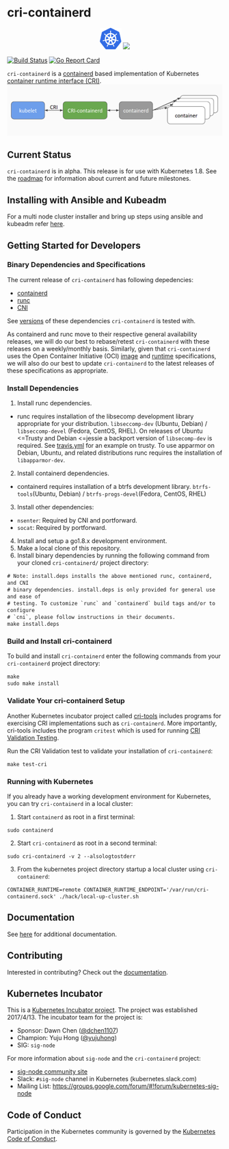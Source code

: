 # cri-containerd
<p align="center">
<img src="https://github.com/kubernetes/kubernetes/blob/master/logo/logo.png" width="50" height="50">
<img src="https://github.com/containerd/containerd/blob/master/docs/images/containerd-dark.png" width="200" >
</p>

[![Build Status](https://api.travis-ci.org/kubernetes-incubator/cri-containerd.svg?style=flat-square)](https://travis-ci.org/kubernetes-incubator/cri-containerd)
[![Go Report Card](https://goreportcard.com/badge/github.com/kubernetes-incubator/cri-containerd?style=flat-square)](https://goreportcard.com/report/github.com/kubernetes-incubator/cri-containerd)

`cri-containerd` is a [containerd](https://containerd.io/) based implementation of Kubernetes [container runtime interface (CRI)](https://github.com/kubernetes/kubernetes/blob/v1.6.0/pkg/kubelet/api/v1alpha1/runtime/api.proto).
![cri-containerd](./docs/cri-containerd.png)
## Current Status
`cri-containerd` is in alpha. This release is for use with Kubernetes 1.8. See
the [roadmap](./docs/proposal.md#roadmap-and-milestones)
for information about current and future milestones.
## Installing with Ansible and Kubeadm
For a multi node cluster installer and bring up steps using ansible and kubeadm refer [here](contrib/ansible/README.md).
## Getting Started for Developers
### Binary Dependencies and Specifications
The current release of `cri-containerd` has following depedencies:
* [containerd](https://github.com/containerd/containerd)
* [runc](https://github.com/opencontainers/runc)
* [CNI](https://github.com/containernetworking/cni)

See [versions](./hack/versions) of these dependencies `cri-containerd` is tested with.

As containerd and runc move to their respective general availability releases,
we will do our best to rebase/retest `cri-containerd` with these releases on a
weekly/monthly basis. Similarly, given that `cri-containerd` uses the Open
Container Initiative (OCI) [image](https://github.com/opencontainers/image-spec)
and [runtime](https://github.com/opencontainers/runtime-spec) specifications, we
will also do our best to update `cri-containerd` to the latest releases of these
specifications as appropriate.
### Install Dependencies
1. Install runc dependencies.
* runc requires installation of the libsecomp development library appropriate
for your distribution. `libseccomp-dev` (Ubuntu, Debian) / `libseccomp-devel`
(Fedora, CentOS, RHEL). On releases of Ubuntu <=Trusty and Debian <=jessie a
backport version of `libsecomp-dev` is required. See [travis.yml](.travis.yml)
for an example on trusty. To use apparmor on Debian, Ubuntu, and related
distributions runc requires the installation of `libapparmor-dev`.
2. Install containerd dependencies.
* containerd requires installation of a btrfs development library. `btrfs-tools`(Ubuntu, Debian) / `btrfs-progs-devel`(Fedora, CentOS, RHEL)
3. Install other dependencies:
* `nsenter`: Required by CNI and portforward.
* `socat`: Required by portforward.
4. Install and setup a go1.8.x development environment.
5. Make a local clone of this repository.
6. Install binary dependencies by running the following command from your cloned `cri-containerd/` project directory:
```shell
# Note: install.deps installs the above mentioned runc, containerd, and CNI
# binary dependencies. install.deps is only provided for general use and ease of
# testing. To customize `runc` and `containerd` build tags and/or to configure
# `cni`, please follow instructions in their documents.
make install.deps
```
### Build and Install cri-containerd
To build and install `cri-containerd` enter the following commands from your `cri-containerd` project directory:
```shell
make
sudo make install
```
### Validate Your cri-containerd Setup
Another Kubernetes incubator project called [cri-tools](https://github.com/kubernetes-incubator/cri-tools)
includes programs for exercising CRI implementations such as `cri-containerd`.
More importantly, cri-tools includes the program `critest` which is used for running
[CRI Validation Testing](https://github.com/kubernetes/community/blob/master/contributors/devel/cri-validation.md).

Run the CRI Validation test to validate your installation of `cri-containerd`:
```shell
make test-cri
```
### Running with Kubernetes
If you already have a working development environment for Kubernetes, you can
try `cri-containerd` in a local cluster:

1. Start `containerd` as root in a first terminal:
```shell
sudo containerd
```
2. Start `cri-containerd` as root in a second terminal:
```shell
sudo cri-containerd -v 2 --alsologtostderr
```
3. From the kubernetes project directory startup a local cluster using `cri-containerd`:
```shell
CONTAINER_RUNTIME=remote CONTAINER_RUNTIME_ENDPOINT='/var/run/cri-containerd.sock' ./hack/local-up-cluster.sh
```
## Documentation
See [here](./docs) for additional documentation.
## Contributing
Interested in contributing? Check out the [documentation](./CONTRIBUTING.md).

## Kubernetes Incubator
This is a [Kubernetes Incubator project](https://github.com/kubernetes/community/blob/master/incubator.md).
The project was established 2017/4/13. The incubator team for the project is:
* Sponsor: Dawn Chen ([@dchen1107](https://github.com/dchen1107))
* Champion: Yuju Hong ([@yujuhong](https://github.com/yujuhong))
* SIG: `sig-node`

For more information about `sig-node` and the `cri-containerd` project:
* [sig-node community site](https://github.com/kubernetes/community/tree/master/sig-node)
* Slack: `#sig-node` channel in Kubernetes (kubernetes.slack.com)
* Mailing List: https://groups.google.com/forum/#!forum/kubernetes-sig-node
## Code of Conduct
Participation in the Kubernetes community is governed by the
[Kubernetes Code of Conduct](./code-of-conduct.md).
